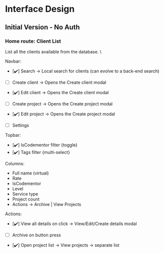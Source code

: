 # Interface Design

## Initial Version - No Auth

### Home route: Client List

List all the clients available from the database. \

Navbar:

- [✔️] Search -> Local search for clients (can evolve to a back-end search)
- [ ] Create client   -> Opens the Create client modal
- [✔️] Edit client   -> Opens the Create client modal
- [ ] Create project  -> Opens the Create project modal
- [✔️] Edit project  -> Opens the Create project modal
- [ ] Settings

Topbar:

- [✔️] IsCodementor filter {toggle}
- [✔️] Tags filter         {multi-select}

Columns:

- Full name (virtual)
- Rate
- IsCodementor
- Level
- Service type
- Project count
- Actions -> Archive | View Projects

Actions:

- [✔️] View all details on click -> View/Edit/Create details modal
- [ ] Archive on button press
- [✔️] Open project list -> View projects -> separate list
